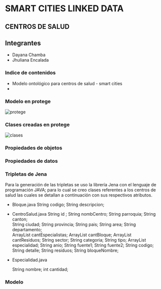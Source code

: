 # SMART CITIES LINKED DATA
## CENTROS DE SALUD
## Integrantes
* Dayana Chamba
* Jhuliana Encalada
### Indice de contenidos
* Modelo ontológico para centros de salud - smart cities
* 

### Modelo en protege
![protege](https://user-images.githubusercontent.com/19150432/54550774-b13e5200-497a-11e9-954e-b97e127d0485.jpeg)


### Clases creadas en protege

![clases](https://user-images.githubusercontent.com/19150432/54551576-5ad21300-497c-11e9-994d-be71280c69fd.jpeg)

### Propiedades de objetos


### Propiedades de datos



### Tripletas de Jena
Para la generación de las tripletas se uso la librería Jena con el lenguaje de programación JAVA; para lo cual se creo clases referentes a los centros de salud las cuales se detallan a continuación con sus respectivos atributos.
* Bloque.java
    String codigo;
    String descripcion;
* CentroSalud.java
    String id ;
    String nombCentro;
    String parroquia;
    String canton;    
    String ciudad;
    String provincia;
    String pais;
    String area;
    String departamento;    
    ArrayList<String> cantEspecialistas;
    ArrayList<String> cantBloque;
    ArrayList<String> cantResiduos;
    String sector;
    String categoria;
    String tipo;
    ArrayList<String> especialidad;
    String anio;
    String fuente1;
    String fuente2;
    String codigo;
    String detalle;
    String residuos;
    String bloqueNombre;
  
* Especialidad.java

  String nombre;
  int cantidad;
 


### Modelo
